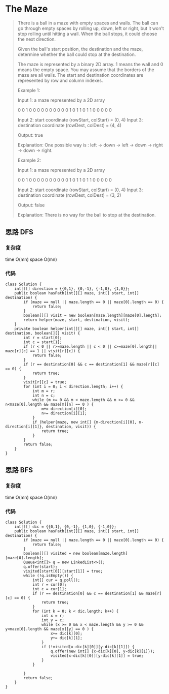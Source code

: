 # The Maze
> There is a ball in a maze with empty spaces and walls. The ball can go through empty spaces by rolling up, down, left or right, but it won't stop rolling until hitting a wall. When the ball stops, it could choose the next direction.
> 
> Given the ball's start position, the destination and the maze, determine whether the ball could stop at the destination.
> 
> The maze is represented by a binary 2D array. 1 means the wall and 0 means the empty space. You may assume that the borders of the maze are all walls. The start and destination coordinates are represented by row and column indexes.
> 
>  
> 
> Example 1:
> 
> Input 1: a maze represented by a 2D array
> 
> 0 0 1 0 0
> 0 0 0 0 0
> 0 0 0 1 0
> 1 1 0 1 1
> 0 0 0 0 0
> 
> Input 2: start coordinate (rowStart, colStart) = (0, 4)
> Input 3: destination coordinate (rowDest, colDest) = (4, 4)
> 
> Output: true
> 
> Explanation: One possible way is : left -> down -> left -> down -> right -> down -> right.
> 
> Example 2:
> 
> Input 1: a maze represented by a 2D array
> 
> 0 0 1 0 0
> 0 0 0 0 0
> 0 0 0 1 0
> 1 1 0 1 1
> 0 0 0 0 0
> 
> Input 2: start coordinate (rowStart, colStart) = (0, 4)
> Input 3: destination coordinate (rowDest, colDest) = (3, 2)
> 
> Output: false
> 
> Explanation: There is no way for the ball to stop at the destination.

## 思路 DFS
### 复杂度 
time O(mn) space O(mn)
### 代码
```
class Solution {
    int[][] direction = {{0,1}, {0,-1}, {-1,0}, {1,0}};
    public boolean hasPath(int[][] maze, int[] start, int[] destination) {
        if (maze == null || maze.length == 0 || maze[0].length == 0) {
            return false;
        }
        boolean[][] visit = new boolean[maze.length][maze[0].length];
        return helper(maze, start, destination, visit);
    }
    private boolean helper(int[][] maze, int[] start, int[] destination, boolean[][] visit) {
        int r = start[0];
        int c = start[1];
        if (r < 0 || r>=maze.length || c < 0 || c>=maze[0].length|| maze[r][c] == 1 || visit[r][c]) {
            return false;
        }
        if (r == destination[0] && c == destination[1] && maze[r][c] == 0) {
            return true;
        }
        visit[r][c] = true;
        for (int i = 0; i < direction.length; i++) {
            int m = r;
            int n = c;
            while (m >= 0 && m < maze.length && n >= 0 && n<maze[0].length && maze[m][n] == 0 ) {
                m+= direction[i][0];
                n+= direction[i][1];
            }
            if (helper(maze, new int[] {m-direction[i][0], n-direction[i][1]}, destination, visit)) {
                return true;
            }
        }
        return false;
    }
}

```
## 思路 BFS
### 复杂度 
time O(mn) space O(mn)
### 代码
```
class Solution {
    int[][] dic = {{0,1}, {0,-1}, {1,0}, {-1,0}};
    public boolean hasPath(int[][] maze, int[] start, int[] destination) {
        if (maze == null || maze.length == 0 || maze[0].length == 0) {
            return false;
        }
        boolean[][] visited = new boolean[maze.length][maze[0].length];
        Queue<int[]> q = new LinkedList<>();
        q.offer(start);
        visited[start[0]][start[1]] = true;
        while (!q.isEmpty()) {
            int[] cur = q.poll();
            int r = cur[0];
            int c = cur[1];
            if (r == destination[0] && c == destination[1] && maze[r][c] == 0) {
                return true;
            }
            for (int k = 0; k < dic.length; k++) {
                int x = r;
                int y = c;
                while (x >= 0 && x < maze.length && y >= 0 && y<maze[0].length && maze[x][y] == 0 ) {
                    x+= dic[k][0];
                    y+= dic[k][1];
                }
                if (!visited[x-dic[k][0]][y-dic[k][1]]) {
                    q.offer(new int[] {x-dic[k][0], y-dic[k][1]});
                    visited[x-dic[k][0]][y-dic[k][1]] = true;
                }
            }
            
        }
        return false;
    }
}

```